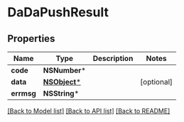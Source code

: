 # DaDaPushResult

## Properties
Name | Type | Description | Notes
------------ | ------------- | ------------- | -------------
**code** | **NSNumber*** |  | 
**data** | [**NSObject***](.md) |  | [optional] 
**errmsg** | **NSString*** |  | 

[[Back to Model list]](../README.md#documentation-for-models) [[Back to API list]](../README.md#documentation-for-api-endpoints) [[Back to README]](../README.md)


